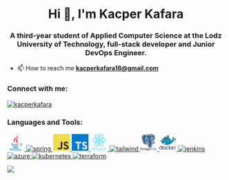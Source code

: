 
  

<h1 align="center">Hi 👋, I'm Kacper Kafara</h1>

<h3 align="center">A third‑year student of Applied Computer Science at the Lodz University of Technology, full-stack developer and Junior DevOps Engineer.</h3>

- 📫 How to reach me **kacperkafara18@gmail.com**

<h3 align="left">Connect with me:</h3>

<p align="left">

<a  href="https://linkedin.com/in/kacperkafara"  target="blank"><img align="center"  src="https://raw.githubusercontent.com/rahuldkjain/github-profile-readme-generator/master/src/images/icons/Social/linked-in-alt.svg"  alt="kacperkafara"  height="30"  width="40" /></a>

</p>

<h3 align="left">Languages and Tools:</h3>

<p align="left">
  <a href="https://www.java.com"  target="_blank"  rel="noreferrer">
    <img  src="https://raw.githubusercontent.com/devicons/devicon/master/icons/java/java-original.svg"  alt="java"  width="40"  height="40"/>
  </a>
  <a href="https://spring.io/"  target="_blank"  rel="noreferrer">
    <img  src="https://www.vectorlogo.zone/logos/springio/springio-icon.svg"  alt="spring"  width="40"  height="40"/>
  </a>
  <a href="https://developer.mozilla.org/en-US/docs/Web/JavaScript"  target="_blank"  rel="noreferrer">
    <img  src="https://raw.githubusercontent.com/devicons/devicon/master/icons/javascript/javascript-original.svg"  alt="javascript"  width="40"  height="40"/>
  </a>
  <a href="https://www.typescriptlang.org/"  target="_blank"  rel="noreferrer">
    <img  src="https://raw.githubusercontent.com/devicons/devicon/master/icons/typescript/typescript-original.svg"  alt="typescript"  width="40"  height="40"/>
  </a>
  <a href="https://reactjs.org/"  target="_blank"  rel="noreferrer">
    <img  src="https://raw.githubusercontent.com/devicons/devicon/master/icons/react/react-original-wordmark.svg"  alt="react"  width="40"  height="40"/>
  </a>
  <a  href="https://tailwindcss.com/"  target="_blank"  rel="noreferrer">
    <img  src="https://www.vectorlogo.zone/logos/tailwindcss/tailwindcss-icon.svg"  alt="tailwind"  width="40"  height="40"/>
  </a>
  <a  href="https://www.postgresql.org"  target="_blank"  rel="noreferrer">
    <img  src="https://raw.githubusercontent.com/devicons/devicon/master/icons/postgresql/postgresql-original-wordmark.svg"  alt="postgresql"  width="40"  height="40"/>
  </a>
  <a  href="https://www.docker.com/"  target="_blank"  rel="noreferrer">
    <img  src="https://raw.githubusercontent.com/devicons/devicon/master/icons/docker/docker-original-wordmark.svg"  alt="docker"  width="40"  height="40"/>
  </a>
  <a  href="https://www.jenkins.io"  target="_blank"  rel="noreferrer">
    <img  src="https://www.vectorlogo.zone/logos/jenkins/jenkins-icon.svg"  alt="jenkins"  width="40"  height="40"/>
  </a>
  <a href="https://azure.microsoft.com/en-in/" target="_blank" rel="noreferrer">
    <img src="https://www.vectorlogo.zone/logos/microsoft_azure/microsoft_azure-icon.svg" alt="azure" width="40" height="40"/>
  </a>
  <a href="https://kubernetes.io" target="_blank" rel="noreferrer">
    <img src="https://www.vectorlogo.zone/logos/kubernetes/kubernetes-icon.svg" alt="kubernetes" width="40" height="40"/>
  </a>
  <a href="https://www.terraform.io" target="_blank" rel="noreferrer">
    <img src="https://www.vectorlogo.zone/logos/terraformio/terraformio-icon.svg" alt="terraform" width="40" height="40"/>
  </a>
</p>

![](https://github-readme-stats.vercel.app/api/top-langs/?username=kacperkafara&theme=dark&hide_border=false&include_all_commits=false&count_private=false&layout=compact)
